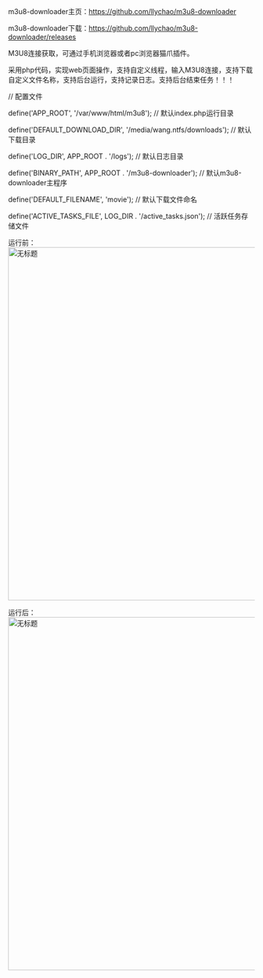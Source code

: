 m3u8-downloader主页：https://github.com/llychao/m3u8-downloader

m3u8-downloader下载：https://github.com/llychao/m3u8-downloader/releases

M3U8连接获取，可通过手机浏览器或者pc浏览器猫爪插件。

采用php代码，实现web页面操作，支持自定义线程，输入M3U8连接，支持下载自定义文件名称，支持后台运行，支持记录日志。支持后台结束任务！！！


// 配置文件

define('APP_ROOT', '/var/www/html/m3u8'); // 默认index.php运行目录

define('DEFAULT_DOWNLOAD_DIR', '/media/wang.ntfs/downloads'); // 默认下载目录

define('LOG_DIR', APP_ROOT . '/logs'); // 默认日志目录

define('BINARY_PATH', APP_ROOT . '/m3u8-downloader'); // 默认m3u8-downloader主程序

define('DEFAULT_FILENAME', 'movie'); // 默认下载文件命名

define('ACTIVE_TASKS_FILE', LOG_DIR . '/active_tasks.json'); // 活跃任务存储文件


运行前：
<img width="822" height="720" alt="无标题" src="https://github.com/user-attachments/assets/ff44da88-5866-4be6-9215-87817ce35543" />


运行后：
<img width="822" height="720" alt="无标题" src="https://github.com/user-attachments/assets/d5162932-f834-4a42-9d75-c96eb209d0e1" />

